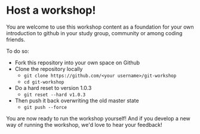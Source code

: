 # Host a workshop!

You are welcome to use this workshop content as a foundation for your own introduction to github in your study group, community or among coding friends.

To do so:

* Fork this repository into your own space on Github
* Clone the repository locally
    * `git clone https://github.com/<your username>/git-workshop`
    * `cd git-workshop`
* Do a hard reset to version 1.0.3
    * `git reset --hard v1.0.3`
* Then push it back overwriting the old master state
    * `git push --force`

You are now ready to run the workshop yourself! And if you develop a new way of running the workshop, we'd love to hear your feedback!
